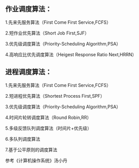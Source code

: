 ## 作业调度算法：

1.先来先服务算法（First Come First Service,FCFS）

2.短作业优先算法（Short Job First,SJF）

3.优先级调度算法（Priority-Scheduling Algorithm,PSA）

4.高响应比优先调度算法（Heigest Response Ratio Next,HRRN）

## 进程调度算法：

1.先来先服务算法（First Come First Service,FCFS）

2.短进程优先算法（Shortest Process First,SPF）

3.优先级调度算法（Priority-Scheduling Algorithm,PSA）

4.时间片轮转调度算法（Round Robin,RR）

5.多级反馈队列调度算法（时间片+优先级）

6.多队列调度算法

7.基于公平原则的调度算法

参考《计算机操作系统》汤小丹